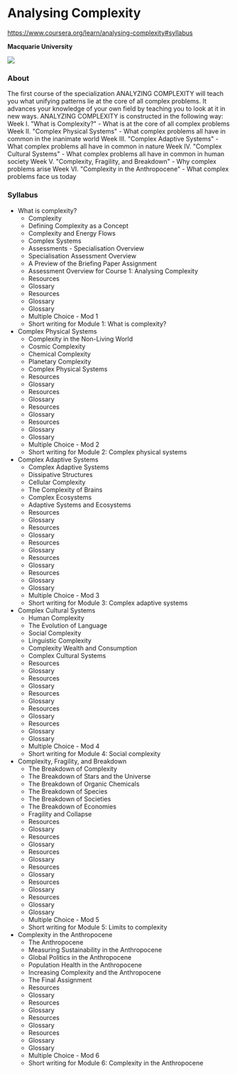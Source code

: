 # Analysing Complexity

https://www.coursera.org/learn/analysing-complexity#syllabus

**Macquarie University**

![](https://d3njjcbhbojbot.cloudfront.net/api/utilities/v1/imageproxy/https://coursera-university-assets.s3.amazonaws.com/75/9b16b03fca11e5a4c2491977540484/square-360px.png?auto=format%2Ccompress&dpr=1&w=120&h=120&q=40)

### About
The first course of the specialization ANALYZING COMPLEXITY will teach you what unifying patterns lie at the core of all complex problems. It advances your knowledge of your own field by teaching you to look at it in new ways. ANALYZING COMPLEXITY is constructed in the following way: Week I. "What is Complexity?" - What is at the core of all complex problems Week II. "Complex Physical Systems" - What complex problems all have in common in the inanimate world Week III. "Complex Adaptive Systems" - What complex problems all have in common in nature Week IV. "Complex Cultural Systems" - What complex problems all have in common in human society Week V. "Complexity, Fragility, and Breakdown" - Why complex problems arise Week VI. "Complexity in the Anthropocene" - What complex problems face us today

### Syllabus

- What is complexity?
  - Complexity
  - Defining Complexity as a Concept
  - Complexity and Energy Flows
  - Complex Systems
  - Assessments - Specialisation Overview
  - Specialisation Assessment Overview
  - A Preview of the Briefing Paper Assignment
  - Assessment Overview for Course 1: Analysing Complexity
  - Resources
  - Glossary
  - Resources
  - Glossary
  - Glossary
  - Multiple Choice - Mod 1
  - Short writing for Module 1: What is complexity?
- Complex Physical Systems
  - Complexity in the Non-Living World
  - Cosmic Complexity
  - Chemical Complexity
  - Planetary Complexity
  - Complex Physical Systems
  - Resources
  - Glossary
  - Resources
  - Glossary
  - Resources
  - Glossary
  - Resources
  - Glossary
  - Glossary
  - Multiple Choice - Mod 2
  - Short writing for Module 2: Complex physical systems
- Complex Adaptive Systems
  - Complex Adaptive Systems
  - Dissipative Structures
  - Cellular Complexity
  - The Complexity of Brains
  - Complex Ecosystems
  - Adaptive Systems and Ecosystems
  - Resources
  - Glossary
  - Resources
  - Glossary
  - Resources
  - Glossary
  - Resources
  - Glossary
  - Resources
  - Glossary
  - Glossary
  - Multiple Choice - Mod 3
  - Short writing for Module 3: Complex adaptive systems
- Complex Cultural Systems
  - Human Complexity
  - The Evolution of Language
  - Social Complexity
  - Linguistic Complexity
  - Complexity Wealth and Consumption
  - Complex Cultural Systems
  - Resources
  - Glossary
  - Resources
  - Glossary
  - Resources
  - Glossary
  - Resources
  - Glossary
  - Resources
  - Glossary
  - Glossary
  - Multiple Choice - Mod 4
  - Short writing for Module 4: Social complexity
- Complexity, Fragility, and Breakdown
  - The Breakdown of Complexity
  - The Breakdown of Stars and the Universe
  - The Breakdown of Organic Chemicals
  - The Breakdown of Species
  - The Breakdown of Societies
  - The Breakdown of Economies
  - Fragility and Collapse
  - Resources
  - Glossary
  - Resources
  - Glossary
  - Resources
  - Glossary
  - Resources
  - Glossary
  - Resources
  - Glossary
  - Resources
  - Glossary
  - Glossary
  - Multiple Choice - Mod 5
  - Short writing for Module 5: Limits to complexity
- Complexity in the Anthropocene
  - The Anthropocene
  - Measuring Sustainability in the Anthropocene
  - Global Politics in the Anthropocene
  - Population Health in the Anthropocene
  - Increasing Complexity and the Anthropocene
  - The Final Assignment
  - Resources
  - Glossary
  - Resources
  - Glossary
  - Resources
  - Glossary
  - Resources
  - Glossary
  - Glossary
  - Multiple Choice - Mod 6
  - Short writing for Module 6: Complexity in the Anthropocene
